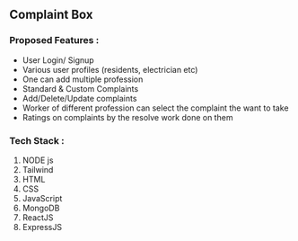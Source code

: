 ## Complaint Box

### Proposed Features :

- User Login/ Signup
- Various user profiles (residents, electrician etc)
- One can add multiple profession
- Standard & Custom Complaints
- Add/Delete/Update complaints
- Worker of different profession can select the complaint the want to take
- Ratings on complaints by the resolve work done on them

### Tech Stack :

1. NODE js
2. Tailwind
3. HTML
4. CSS
5. JavaScript
6. MongoDB
7. ReactJS
8. ExpressJS
